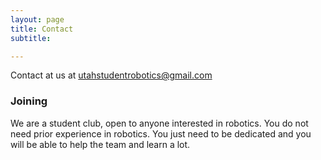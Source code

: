 ```yaml
---
layout: page
title: Contact
subtitle:

---
```


Contact at us at utahstudentrobotics@gmail.com


### Joining

We are a student club, open to anyone interested in robotics.  You do not
need prior experience in robotics.  You just need to be dedicated and you will
be able to help the team and learn a lot.
